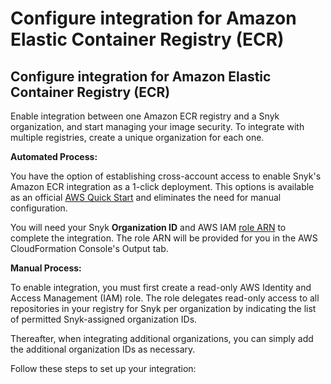 # Configure integration for Amazon Elastic Container Registry \(ECR\)

##  Configure integration for Amazon Elastic Container Registry \(ECR\)

Enable integration between one Amazon ECR registry and a Snyk organization, and start managing your image security. To integrate with multiple registries, create a unique organization for each one.

**Automated Process:**

You have the option of establishing cross-account access to enable Snyk's Amazon ECR integration as a 1-click deployment. This options is available as an official [AWS Quick Start](https://github.com/aws-quickstart/quickstart-snyk-security) and eliminates the need for manual configuration. 

You will need your Snyk **Organization ID** and AWS IAM [role ARN](https://docs.aws.amazon.com/IAM/latest/UserGuide/reference_identifiers.html#identifiers-arns) to complete the integration. The role ARN will be provided for you in the AWS CloudFormation Console's Output tab.

**Manual Process:**

To enable integration, you must first create a read-only AWS Identity and Access Management \(IAM\) role. The role delegates read-only access to all repositories in your registry for Snyk per organization by indicating the list of permitted Snyk-assigned organization IDs.

Thereafter, when integrating additional organizations, you can simply add the additional organization IDs as necessary.

Follow these steps to set up your integration:

